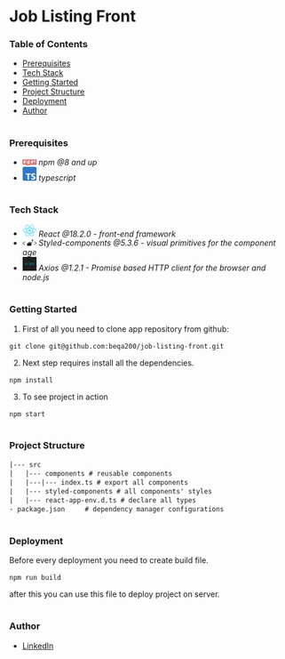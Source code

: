 # Job Listing Front

### Table of Contents
* [Prerequisites](#Prerequisites)
* [Tech Stack](#Tech-Stack)
* [Getting Started](#Getting-Started)
* [Project Structure](#Project-Structure)
* [Deployment](#Deployment)
* [Author](#Author)

#
### Prerequisites


* <img src="readme/npm.png" width="25" style="top: 8px" /> *npm @8 and up*
* <img src="readme/typescript.png" width="25" style="top: 8px" /> *typescript*

#
### Tech Stack

* <img src="readme/react.png" width="25" style="top: 8px" /> *React @18.2.0 - front-end framework*
* <img src="readme/styled-components.png" width="25" style="top: 8px" /> *Styled-components @5.3.6 - visual primitives for the component age*
* <img src="readme/axios.png" width="25" style="top: 8px" /> *Axios @1.2.1 - Promise based HTTP client for the browser and node.js*

#
### Getting Started
1. First of all you need to clone app repository from github:
```
git clone git@github.com:beqa200/job-listing-front.git
```
2. Next step requires install all the dependencies.

```
npm install
```
3. To see project in action 

```
npm start
```

#
### Project Structure

```
|--- src
|   |--- components # reusable components
|   |---|--- index.ts # export all components
|   |--- styled-components # all components' styles
|   |--- react-app-env.d.ts # declare all types
- package.json     # dependency manager configurations

```
#
### Deployment
Before every deployment you need to create build file.
```
npm run build
```
after this you can use this file to deploy project on server.

#
### Author
* [LinkedIn](https://www.linkedin.com/in/beqa-maisuradze-76a730234/)
